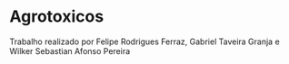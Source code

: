 # Agrotoxicos
Trabalho realizado por Felipe Rodrigues Ferraz, Gabriel Taveira Granja e Wilker Sebastian Afonso Pereira
